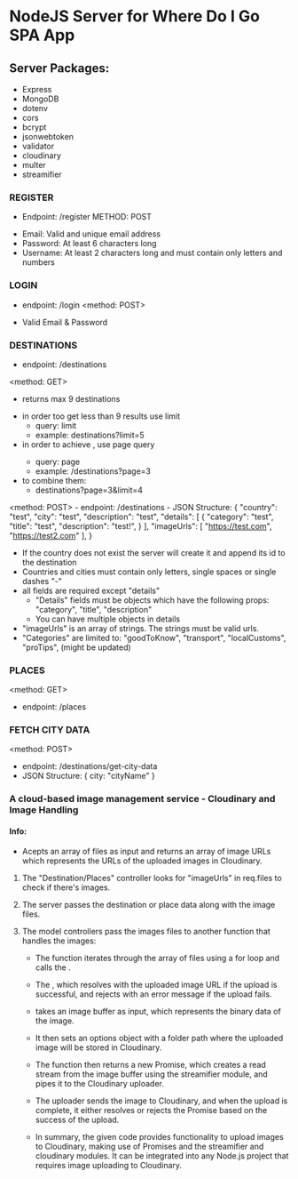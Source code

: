 # NodeJS Server for Where Do I Go SPA App

## Server Packages:
- Express
- MongoDB
- dotenv
- cors
- bcrypt
- jsonwebtoken
- validator
- cloudinary
- multer
- streamifier

### REGISTER
* Endpoint: /register
METHOD: POST

- Email: Valid and unique email address
- Password: At least 6 characters long
- Username: At least 2 characters long and must contain only letters and numbers

### LOGIN
* endpoint: /login
<method: POST>

- Valid Email & Password

### DESTINATIONS
* endpoint: /destinations

<method: GET>
- returns max 9 destinations

* in order too get less than 9 results use limit
    - query: limit
    - example: destinations?limit=5
* in order to achieve <PAGINATION>, use page query
    - query: page
    - example: /destinations?page=3
* to combine them: 
    - destinations?page=3&limit=4

<method: POST>
    - endpoint: /destinations 
    - JSON Structure:
    {
        "country": "test",
        "city": "test",
        "description": "test",
        "details": [
            {
                "category": "test",
                "title": "test",
                "description": "test!",
            }
        ],
        "imageUrls": [
            "https://test.com",
            "https://test2.com"
        ],
    }
 
 - If the country does not exist the server will create it and append its id to the destination
 - Countries and cities must contain only letters, single spaces or single dashes "-"
 - all fields are required except "details"
    - "Details" fields must be objects which have the following props: "category", "title", "description"
    - You can have multiple objects in details
- "imageUrls" is an array of strings. The strings must be valid urls.
- "Categories" are limited to: "goodToKnow", "transport", "localCustoms", "proTips", (might be updated)

### PLACES
<method: GET>
- endpoint: /places

### FETCH CITY DATA
<method: POST>

- endpoint: /destinations/get-city-data
- JSON Structure: {
    city: "cityName"
}

### A cloud-based image management service - Cloudinary and Image Handling
#### Info:
- Acepts an array of files as input and returns an array of image URLs which represents the URLs of the uploaded images in Cloudinary.

1. The "Destination/Places" controller looks for "imageUrls" in req.files to check if there's images. 

2. The server passes the destination or place data along with the image files.

3. The model controllers pass the images files to another function that handles the images: <handleImageUploads>
    - The function iterates through the array of files using a for loop and calls the <uploadImageToCloudinary function for each file>. 
    
    - The <uploadImageToCloudinary function returns a Promise>, which resolves with the uploaded image URL if the upload is successful, and rejects with an error message if the upload fails.
    - takes an image buffer as input, which represents the binary data of the image. 
    - It then sets an options object with a folder path where the uploaded image will be stored in Cloudinary. 
    - The function then returns a new Promise, which creates a read stream from the image buffer using the streamifier module, and pipes it to the Cloudinary uploader. 
    - The uploader sends the image to Cloudinary, and when the upload is complete, it either resolves or rejects the Promise based on the success of the upload.
    - In summary, the given code provides functionality to upload images to Cloudinary, making use of Promises and the streamifier and cloudinary modules. It can be integrated into any Node.js project that requires image uploading to Cloudinary.